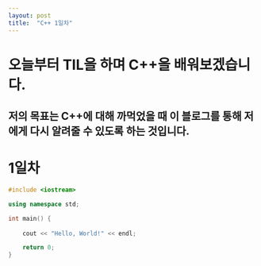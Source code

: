```yaml
---
layout: post
title:  "C++ 1일차"
---
```


오늘부터 TIL을 하며 C++을 배워보겠습니다.
===



저의 목표는 C++에 대해 까먹었을 때 이 블로그를 통해 저에게 다시 알려줄 수 있도록 하는 것입니다.
---


# 1일차

```c++
#include <iostream>

using namespace std;

int main() {
	
	cout << "Hello, World!" << endl;

	return 0;
}
```
